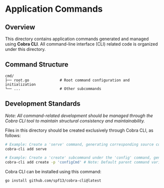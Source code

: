 # Application Commands

## Overview

This directory contains application commands generated and managed using **Cobra CLI**. All command-line interface (CLI) related code is organized under this directory.

## Command Structure

```
cmd/
├── root.go              # Root command configuration and initialization
└── ...                  # Other subcommands
```

## Development Standards
*Note: All command-related development should be managed through the Cobra CLI tool to maintain structural consistency and maintainability.*

Files in this directory should be created exclusively through Cobra CLI, as follows:
```bash
# Example: Create a 'serve' command, generating corresponding source code files
cobra-cli add serve

# Example: Create a 'create' subcommand under the 'config' command, generating corresponding source code files
cobra-cli add create -p 'configCmd' # Note: Default parent command variable name is parent command name + 'Cmd'
```

Cobra CLI can be installed using this command:
```bash
go install github.com/spf13/cobra-cli@latest
```